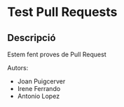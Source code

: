 # Test Pull Requests
## Descripció
Estem fent proves de Pull Request

Autors:
- Joan Puigcerver
- Irene Ferrando
- Antonio Lopez